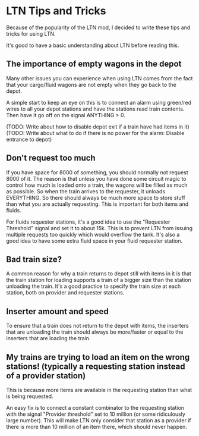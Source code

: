 # LTN Tips and Tricks

Because of the popularity of the LTN mod, I decided to write these tips and tricks for using LTN.

It's good to have a basic understanding about LTN before reading this.

## The importance of empty wagons in the depot

Many other issues you can experience when using LTN comes from the fact that your cargo/fluid wagons are not empty when they go back to the depot.

A simple start to keep an eye on this is to connect an alarm using green/red wires to all your depot stations and have the stations read train contents. Then have it go off on the signal ANYTHING > 0.

(TODO: Write about how to disable depot exit if a train have had items in it)
(TODO: Write about what to do if there is no power for the alarm: Disable entrance to depot)

## Don't request too much

If you have space for 8000 of something, you should normally not request 8000 of it. The reason is that unless you have done some circuit magic to control how much is loaded onto a train, the wagons will be filled as much as possible. So when the train arrives to the requester, it unloads EVERYTHING. So there should always be much more space to store stuff than what you are actually requesting. This is important for both items and fluids.

For fluids requester stations, it's a good idea to use the "Requester Threshold" signal and set it to about 15k. This is to prevent LTN from issuing multiple requests too quickly which would overflow the tank. It's also a good idea to have some extra fluid space in your fluid requester station.

## Bad train size?

A common reason for why a train returns to depot still with items in it is that the train station for loading supports a train of a bigger size than the station unloading the train. It's a good practice to specify the train size at each station, both on provider and requester stations.

## Inserter amount and speed

To ensure that a train does not return to the depot with items, the inserters that are unloading the train should always be more/faster or equal to the inserters that are loading the train.

## My trains are trying to load an item on the wrong stations! (typically a requesting station instead of a provider station)

This is because more items are available in the requesting station than what is being requested.

An easy fix is to connect a constant combinator to the requesting station with the signal "Provider threshold" set to 10 million (or some ridiculously large number). This will make LTN only consider that station as a provider if there is more than 10 million of an item there, which should never happen.
